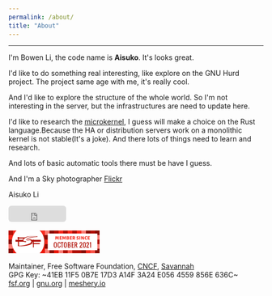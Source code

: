 ```yaml
---
permalink: /about/
title: "About"
---
```


-----------------------------------------------------------------------------------------

I'm Bowen Li, the code name is **Aisuko**. It's looks great.


I'd like to do something real interesting, like explore on the GNU Hurd project. The project same age with me, it's really cool.

And I'd like to explore the structure of the whole world. So I'm not interesting in the server, but the infrastructures are need to update here.

I'd like to research the [microkernel](https://dev.to/aisuko/the-concepts-of-microkernel-3i08), I guess will make a choice on the Rust language.Because the HA or distribution servers work on a monolithic kernel is not stable(It's a joke). And there lots of things need to learn and research.

And lots of basic automatic tools there must be have I guess.

And I'm a Sky photographer [Flickr](https://flickr.com/people/aisukoli/)

Aisuko Li  

<iframe src="https://github.com/sponsors/Aisuko/button" title="Sponsor Aisuko" height="32" width="114" style="border: 0; border-radius: 6px;"></iframe>


![fsf member](../assets/images/5569169.png)  

Maintainer, Free Software Foundation, [CNCF](https://community.cncf.io/u/mbkrge/#/about), [Savannah](https://savannah.nongnu.org/users/aisuko)  
GPG Key: ~41EB 11F5 0B7E 17D3 A14F 3A24 E056 4559 856E 636C~  
[fsf.org](https://fsf.org) | [gnu.org](https://gnu.org) | [meshery.io](https://meshery.io)
